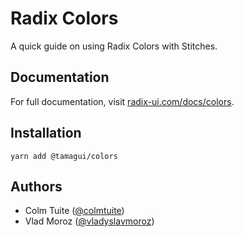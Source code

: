 # Radix Colors
A quick guide on using Radix Colors with Stitches.

## Documentation
For full documentation, visit [radix-ui.com/docs/colors](https://radix-ui.com/docs/colors).

## Installation

`yarn add @tamagui/colors`

## Authors

- Colm Tuite ([@colmtuite](https://twitter.com/colmtuite))
- Vlad Moroz ([@vladyslavmoroz](https://twitter.com/vladyslavmoroz))

